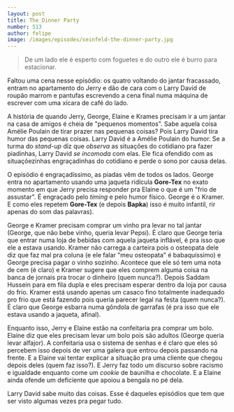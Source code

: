```yaml
--- 
layout: post
title: The Dinner Party
number: 513
author: felipe
image: /images/episodes/seinfeld-the-dinner-party.jpg
---
```


> De um lado ele é esperto com foguetes e do outro ele é burro para estacionar.

Faltou uma cena nesse episódio: os quatro voltando do jantar fracassado, entram no apartamento do Jerry e dão de cara com o Larry David de roupão marrom e pantufas escrevendo a cena final numa máquina de escrever com uma xícara de café do lado.

A história de quando Jerry, George, Elaine e Krames precisam ir a um jantar na casa de amigos é cheia de "pequenos momentos". Sabe aquela coisa Amélie Poulain de tirar prazer nas pequenas coisas? Pois Larry David tira humor das pequenas coisas. Larry David é a Amélie Poulain do humor. Se a turma do *stand-up* diz que *observa* as situações do cotidiano pra fazer piadinhas, Larry David *se incomoda* com elas. Ele fica ofendido com as situaçõezinhas engraçadinhas do cotidiano e perde o sono por causa delas.

O episódio é engraçadíssimo, as piadas vêm de todos os lados. George entra no apartamento usando uma jaqueta ridícula **Gore-Tex** no exato momento em que Jerry precisa responder pra Elaine o que é um "frio de assustar". É engraçado pelo *timing* e pelo humor físico. George é o Kramer. E como eles repetem **Gore-Tex** (e depois **Bapka**) isso é muito infantil, rir apenas do som das palavras).

George e Kramer precisam comprar um vinho pra levar no tal jantar (George, que não bebe vinho, queria levar Pepsi). É claro que George teria que entrar numa loja de bebidas com aquela jaqueta inflável, é pra isso que ele a estava usando. Kramer não carrega a carteira pois o osteopata dele diz que faz mal pra coluna (e ele falar "meu osteopata" é babaquíssimo) e George precisa pagar o vinho sozinho. Acontece que ele só tem uma nota de cem (é claro) e Kramer sugere que eles comprem alguma coisa na banca de jornais pra trocar o dinheiro (quem nunca?). Depois Saddam Hussein para em fila dupla e eles precisam esperar dentro da loja por causa do frio. Kramer está usando apenas um casaco fino totalmente inadequado pro frio que está fazendo pois queria parecer legal na festa (quem nunca?). É claro que George esbarra numa gôndola de garrafas (é pra isso que ele estava usando a jaqueta, afinal).

Enquanto isso, Jerry e Elaine estão na confeitaria pra comprar um bolo. Elaine diz que eles precisam levar um bolo pois são adultos (George queria levar alfajor). A confeitaria usa o sistema de senhas e é claro que eles só percebem isso depois de ver uma galera que entrou depois passando na frente. E a Elaine vai tentar explicar a situação pra uma cliente que chegou depois deles (quem faz isso?). E Jerry faz todo um discurso sobre racismo e igualdade enquanto come um *cookie* de baunilha e chocolate. E a Elaine ainda ofende um deficiente que apoiou a bengala no pé dela.

Larry David sabe muito das coisas. Esse é daqueles episódios que tem que ser visto algumas vezes pra pegar tudo.